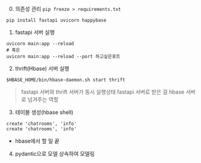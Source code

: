 0. 의존성 관리 `pip freeze > requirements.txt`
```shell
pip install fastapi uvicorn happybase
```

1. fastapi 서버 실행
```shell
uvicorn main:app --reload
# 혹은
uvicorn main:app --reload --port 하고싶은포트
```

2. thrift(Hbase) 서버 실행
```shell
$HBASE_HOME/bin/hbase-daemon.sh start thrift
```

> fastapi 서버와 thrift 서버가 동시 실행상태
> fastapi 서버로 받은 걸 hbase 서버로 넘겨주는 역할

3. 테이블 생성(hbase shell)
```
create 'chatrooms', 'info'
create 'chatrooms', 'info'
```
- hbase에서 할 일 끝

4. pydantic으로 모델 상속하여 모델링